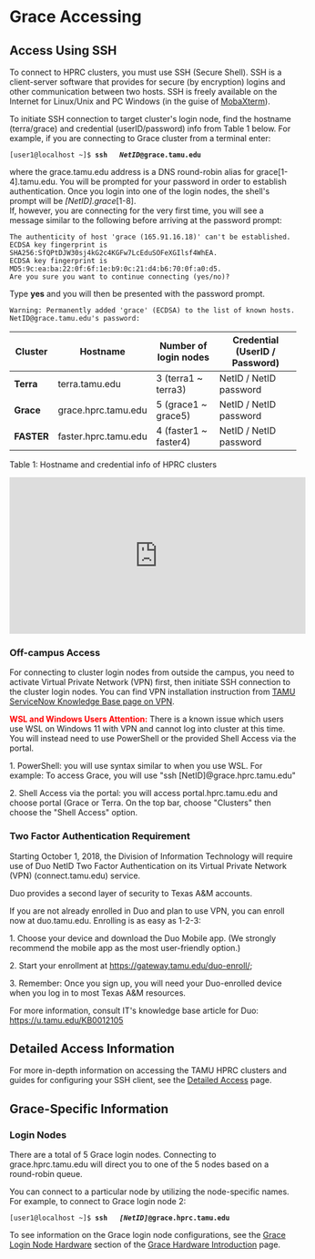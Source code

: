 # Grace Accessing


## Access Using SSH


To connect to HPRC clusters, you must use SSH (Secure Shell). SSH is a
client-server software that provides for secure (by encryption) logins
and other communication between two hosts. SSH is freely available on
the Internet for Linux/Unix and PC Windows (in the guise of
[MobaXterm](http://mobaxterm.mobatek.net/)).

To initiate SSH connection to target cluster's login node, find the
hostname (terra/grace) and credential (userID/password) info from Table
1 below. For example, if you are connecting to Grace cluster from a
terminal enter:

`[user1@localhost ~]$ `**`ssh   `*`NetID`*`@grace.tamu.edu`**

where the grace.tamu.edu address is a DNS round-robin alias for
grace\[1-4\].tamu.edu. You will be prompted for your password in order
to establish authentication. Once you login into one of the login nodes,
the shell's prompt will be *\[NetID\].grace*\[1-8\].  
If, however, you are connecting for the very first time, you will see a
message similar to the following before arriving at the password prompt:

    The authenticity of host 'grace (165.91.16.18)' can't be established.
    ECDSA key fingerprint is SHA256:SfQPtDJW30sj4kG2c4KGFw7LcEduSOFeXGIlsf4WhEA.
    ECDSA key fingerprint is MD5:9c:ea:ba:22:0f:6f:1e:b9:0c:21:d4:b6:70:0f:a0:d5.
    Are you sure you want to continue connecting (yes/no)? 

Type **yes** and you will then be presented with the password prompt.

    Warning: Permanently added 'grace' (ECDSA) to the list of known hosts.
    NetID@grace.tamu.edu's password:

| Cluster    | Hostname             | Number of login nodes  | Credential (UserID / Password) |
| ---------- | -------------------- | ---------------------- | ------------------------------ |
| **Terra**  | terra.tamu.edu       | 3 (terra1 ~ terra3)   | NetID / NetID password         |
| **Grace**  | grace.hprc.tamu.edu  | 5 (grace1 ~ grace5)   | NetID / NetID password         |
| **FASTER** | faster.hprc.tamu.edu | 4 (faster1 ~ faster4) | NetID / NetID password         |

Table 1: Hostname and credential info of HPRC clusters

<p align="center">
<iframe width="520" height="275" src="https://www.youtube.com/embed/KjHwfZI_ej4" title="YouTube video player" frameborder="0" allow="accelerometer; autoplay; clipboard-write; encrypted-media; gyroscope; picture-in-picture" allowfullscreen></iframe>
</p>

### Off-campus Access

For connecting to cluster login nodes from outside the campus, you need
to activate Virtual Private Network (VPN) first, then initiate SSH
connection to the cluster login nodes. You can find VPN installation
instruction from [TAMU ServiceNow Knowledge Base page on
VPN](https://tamu.service-now.com/tamu-selfservice/knowledge_detail.do?sysparm_document_key=kb_knowledge,02ce68792badc6009b4c26e405da151e).

<span style="color:red"> **WSL and Windows Users Attention:**</span>
There is a known issue which users use WSL on Windows 11 with VPN and
cannot log into cluster at this time. You will instead need to use
PowerShell or the provided Shell Access via the portal.

1\. PowerShell: you will use syntax similar to when you use WSL. For
example: To access Grace, you will use "ssh
\[NetID\]@grace.hprc.tamu.edu"

2\. Shell Access via the portal: you will access portal.hprc.tamu.edu
and choose portal (Grace or Terra. On the top bar, choose "Clusters"
then choose the "Shell Access" option.

### Two Factor Authentication Requirement

Starting October 1, 2018, the Division of Information Technology will
require use of Duo NetID Two Factor Authentication on its Virtual
Private Network (VPN) (connect.tamu.edu) service.

Duo provides a second layer of security to Texas A\&M accounts.

If you are not already enrolled in Duo and plan to use VPN, you can
enroll now at duo.tamu.edu. Enrolling is as easy as 1-2-3:

1\. Choose your device and download the Duo Mobile app. (We strongly
recommend the mobile app as the most user-friendly option.)

2\. Start your enrollment at <https://gateway.tamu.edu/duo-enroll/>;

3\. Remember: Once you sign up, you will need your Duo-enrolled device
when you log in to most Texas A\&M resources.

For more information, consult IT's knowledge base article for Duo:
<https://u.tamu.edu/KB0012105>

## Detailed Access Information

For more in-depth information on accessing the TAMU HPRC clusters and
guides for configuring your SSH client, see the [ Detailed
Access](/kb3/Helpful-Pages/Access/HPRC@Access/ "wikilink") page.

## Grace-Specific Information

### Login Nodes

There are a total of 5 Grace login nodes. Connecting to
grace.hprc.tamu.edu will direct you to one of the 5 nodes based on a
round-robin queue.

You can connect to a particular node by utilizing the node-specific
names. For example, to connect to Grace login node 2:

`[user1@localhost ~]$ `**`ssh   `*`[NetID]`*`@grace.hprc.tamu.edu`**

To see information on the Grace login node configurations, see the
[Grace Login Node Hardware](/kb3/User-Guides/Grace/Grace@Intro/#login-nodes "wikilink") section
of the [Grace Hardware Introduction](/kb3/User-Guides/Grace/Grace@Intro/ "wikilink") page.
